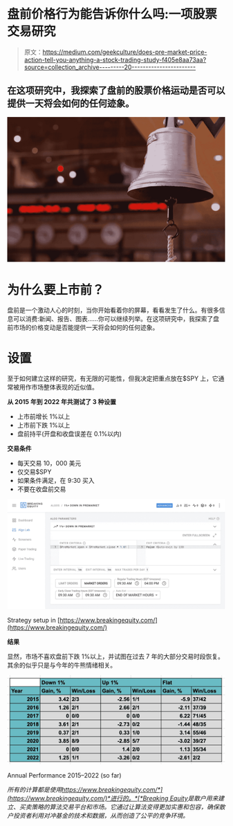 # 盘前价格行为能告诉你什么吗:一项股票交易研究

> 原文：<https://medium.com/geekculture/does-pre-market-price-action-tell-you-anything-a-stock-trading-study-f405e8aa73aa?source=collection_archive---------20----------------------->

## 在这项研究中，我探索了盘前的股票价格运动是否可以提供一天将会如何的任何迹象。

![](img/7e67056341fa932de97b94cf3144f9d1.png)

# 为什么要上市前？

盘前是一个激动人心的时刻，当你开始看着你的屏幕，看看发生了什么。有很多信息可以消费:新闻、报告、图表……你可以继续列举。在这项研究中，我探索了盘前市场的价格变动是否能提供一天将会如何的任何迹象。

# 设置

至于如何建立这样的研究，有无限的可能性，但我决定把重点放在$SPY 上，它通常被用作市场整体表现的近似值。

**从 2015 年到 2022 年共测试了 3 种设置**

*   上市前增长 1%以上
*   上市前下跌 1%以上
*   盘前持平(开盘和收盘误差在 0.1%以内)

**交易条件**

*   每天交易 10，000 美元
*   仅交易$SPY
*   如果条件满足，在 9:30 买入
*   不要在收盘前交易

![](img/7659b652c0954533c5ed6ad113539442.png)

Strategy setup in [https://www.breakingequity.com/](https://www.breakingequity.com/)

**结果**

显然，市场不喜欢盘前下跌 1%以上，并试图在过去 7 年的大部分交易时段恢复。其余的似乎只是与今年的牛熊情绪相关。

![](img/2dbb74e49029f76ca77ebbfb6511e5d6.png)

Annual Performance 2015–2022 (so far)

*所有的计算都是使用*[*https://www.breakingequity.com/*](https://www.breakingequity.com/)*进行的。*[*Breaking Equity*](http://breakingequity.com/)*是散户用来建立、买卖策略的算法交易平台和市场。它通过让算法变得更加实惠和包容，确保散户投资者利用对冲基金的技术和数据，从而创造了公平的竞争环境。*